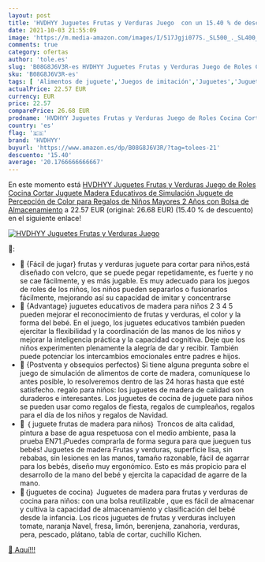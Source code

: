 ```yaml
---
layout: post
title: 'HVDHYY Juguetes Frutas y Verduras Juego  con un 15.40 % de descuento'
date: 2021-10-03 21:55:09
image: 'https://m.media-amazon.com/images/I/517Jgji077S._SL500_._SL400_.jpg'
comments: true
category: ofertas
author: 'tole.es'
slug: 'B08G8J6V3R-es HVDHYY Juguetes Frutas y Verduras Juego de Roles Cocina...'
sku: 'B08G8J6V3R-es'
tags: [ 'Alimentos de juguete','Juegos de imitación','Juguetes','Juguetes de cocina','Juguetes y juegos','hvdhyy','juguetes', ]
actualPrice: 22.57 EUR
currency: EUR
price: 22.57
comparePrice: 26.68 EUR
prodname: 'HVDHYY Juguetes Frutas y Verduras Juego de Roles Cocina Cortar Juguete Madera Educativos de Simulación Juguete de Percepción de Color para Regalos de Niños Mayores 2 Años con Bolsa de Almacenamiento'
country: 'es'
flag: '🇪🇸'
brand: 'HVDHYY'
buyurl: 'https://www.amazon.es/dp/B08G8J6V3R/?tag=tolees-21'
descuento: '15.40'
average: '20.1766666666667'
---
```


En este momento está [HVDHYY Juguetes Frutas y Verduras Juego de Roles Cocina Cortar Juguete Madera Educativos de Simulación Juguete de Percepción de Color para Regalos de Niños Mayores 2 Años con Bolsa de Almacenamiento](https://www.amazon.es/dp/B08G8J6V3R/?tag=tolees-21) a 22.57 EUR (original: 26.68 EUR) (15.40 %  de descuento) en el siguiente enlace!

[![HVDHYY Juguetes Frutas y Verduras Juego ](https://m.media-amazon.com/images/I/517Jgji077S._SL500_._SL400_.jpg)](https://www.amazon.es/dp/B08G8J6V3R/?tag=tolees-21)

🔎:

- 🍆 {Fácil de jugar} frutas y verduras juguete para cortar para niños,está diseñado con velcro, que se puede pegar repetidamente, es fuerte y no se cae fácilmente, y es más jugable. Es muy adecuado para los juegos de roles de los niños, los niños pueden separarlos o fusionarlos fácilmente, mejorando así su capacidad de imitar y concentrarse
- 🍐 {Advantage} juguetes educativos de madera para niños 2 3 4 5 pueden mejorar el reconocimiento de frutas y verduras, el color y la forma del bebé. En el juego, los juguetes educativos también pueden ejercitar la flexibilidad y la coordinación de las manos de los niños y mejorar la inteligencia práctica y la capacidad cognitiva. Deje que los niños experimenten plenamente la alegría de dar y recibir. También puede potenciar los intercambios emocionales entre padres e hijos.
- 🍌 {Postventa y obsequios perfectos} Si tiene alguna pregunta sobre el juego de simulación de alimentos de corte de madera, comuníquese lo antes posible, lo resolveremos dentro de las 24 horas hasta que esté satisfecho. regalo para niños: los juguetes de madera de calidad son duraderos e interesantes. Los juguetes de cocina de juguete para niños se pueden usar como regalos de fiesta, regalos de cumpleaños, regalos para el día de los niños y regalos de Navidad.
- 🍓 ｛ juguete frutas de madera para niños｝ Troncos de alta calidad, pintura a base de agua respetuosa con el medio ambiente, pasa la prueba EN71.¡Puedes comprarla de forma segura para que jueguen tus bebés! Juguetes de madera Frutas y verduras, superficie lisa, sin rebabas, sin lesiones en las manos, tamaño razonable, fácil de agarrar para los bebés, diseño muy ergonómico. Esto es más propicio para el desarrollo de la mano del bebé y ejercita la capacidad de agarre de la mano.
- 🐳｛juguetes de cocina｝ Juguetes de madera para frutas y verduras de cocina para niños: con una bolsa reutilizable , que es fácil de almacenar y cultiva la capacidad de almacenamiento y clasificación del bebé desde la infancia. Los ricos juguetes de frutas y verduras incluyen tomate, naranja Navel, fresa, limón, berenjena, zanahoria, verduras, pera, pescado, plátano, tabla de cortar, cuchillo Kichen.

[🛒 Aquí!!!](https://www.amazon.es/dp/B08G8J6V3R/?tag=tolees-21)
